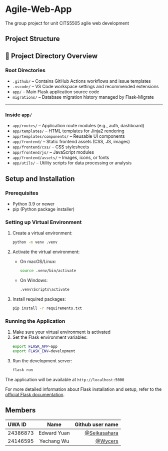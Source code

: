 # Agile-Web-App

The group project for unit CITS5505 agile web development

## Project Structure

## 📁 Project Directory Overview

### Root Directories

- `.github/` – Contains GitHub Actions workflows and issue templates
- `.vscode/` – VS Code workspace settings and recommended extensions
- `app/` – Main Flask application source code
- `migrations/` – Database migration history managed by Flask-Migrate

---

### Inside `app/`

- `app/routes/` – Application route modules (e.g., auth, dashboard)
- `app/templates/` – HTML templates for Jinja2 rendering
- `app/templates/components/` – Reusable UI components
- `app/frontend/` – Static frontend assets (CSS, JS, images)
- `app/frontend/css/` – CSS stylesheets
- `app/frontend/js/` – JavaScript modules
- `app/frontend/assets/` – Images, icons, or fonts
- `app/utils/` – Utility scripts for data processing or analysis

## Setup and Installation

### Prerequisites
- Python 3.9 or newer
- pip (Python package installer)

### Setting up Virtual Environment

1. Create a virtual environment:
   ```bash
   python -m venv .venv
   ```

2. Activate the virtual environment:
   - On macOS/Linux:
     ```bash
     source .venv/bin/activate
     ```
   - On Windows:
     ```bash
     .venv\Scripts\activate
     ```

3. Install required packages:
   ```bash
   pip install -r requirements.txt
   ```

### Running the Application

1. Make sure your virtual environment is activated
2. Set the Flask environment variables:
   ```bash
   export FLASK_APP=app
   export FLASK_ENV=development
   ```
3. Run the development server:
   ```bash
   flask run
   ```

The application will be available at `http://localhost:5000`

For more detailed information about Flask installation and setup, refer to the [official Flask documentation](https://flask.palletsprojects.com/en/stable/installation/#activate-the-environment).

## Members

| UWA ID   |    Name     |                               Github user name |
| :------- | :---------: | ---------------------------------------------: |
| 24386873 | Edward Yuan | [@Seikasahara](https://github.com/Seikasahara) |
| 24146595 | Yechang Wu  |           [@Wycers](https://github.com/wycers) |
